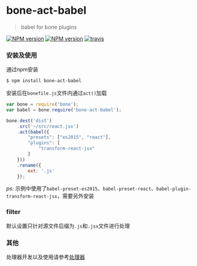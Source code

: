 # bone-act-babel
> babel for bone plugins

[![NPM version](https://img.shields.io/npm/v/bone-act-babel.svg?style=flat)](https://npmjs.org/package/bone-act-babel) [![NPM version](https://img.shields.io/npm/dm/bone-act-babel.svg?style=flat)](https://npmjs.org/package/bone-act-babel) [![travis](https://api.travis-ci.org/wyicwx/bone-act-babel.png)](https://travis-ci.org/wyicwx/bone-act-babel)

### 安装及使用

通过npm安装

```sh
$ npm install bone-act-babel 
```

安装后在`bonefile.js`文件内通过`act()`加载

```js
var bone = require('bone');
var babel = bone.require('bone-act-babel');

bone.dest('dist')
    .src('~/src/react.jsx')
    .act(babel({
        "presets": ["es2015", "react"],
        "plugins": [
            "transform-react-jsx"
        ]
    }))
    .rename({
        ext: '.js'
    });
```

*ps:* 示例中使用了`babel-preset-es2015`、`babel-preset-react`、`babel-plugin-transform-react-jsx`，需要另外安装

### filter

默认设置只针对源文件后缀为`.js`和`.jsx`文件进行处理

### 其他

处理器开发以及使用请参考[处理器](https://github.com/wyicwx/bone/blob/master/docs/plugin.md)